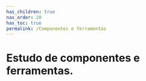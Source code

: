```yaml
---
has_children: true
nav_order: 20
has_toc: true
permalink: /Componentes e ferramentas
---
```

# Estudo de componentes e  ferramentas.

